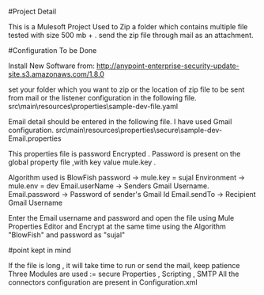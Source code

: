 #Project Detail

This is a Mulesoft Project Used to Zip a folder which contains multiple file tested with size 500 mb + .
send the zip file through mail as an attachment.

#Configuration To be Done

Install New Software from:
http://anypoint-enterprise-security-update-site.s3.amazonaws.com/1.8.0

set your folder which you want to zip or the location of zip file to be sent from mail or the listener configuration in the following file.
src\main\resources\properties\sample-dev-file.yaml 

Email detail should be entered in the following file. I have used Gmail configuration.
src\main\resources\properties\secure\sample-dev-Email.properties

This properties file is password Encrypted . Password is present on the global property file ,with key value mule.key .

Algorithm used is BlowFish
password -> mule.key = sujal
Environment -> mule.env = dev
Email.userName -> Senders Gmail Username.
Email.password -> Password of sender's Gmail Id
Email.sendTo -> Recipient Gmail Username  

Enter the Email username and password and open the file using Mule Properties Editor and Encrypt at the same time using the Algorithm "BlowFish" and password as "sujal"

#point kept in mind

If the file is long , it will take time to run or send the mail, keep patience
Three Modules are used := secure Properties , Scripting , SMTP 
All the connectors configuration are present in Configuration.xml
